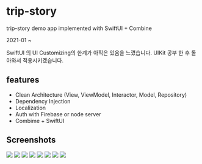 # trip-story
trip-story demo app implemented with SwiftUI + Combine

2021-01 ~ 

SwiftUI 의 UI Customizing의 한계가 아직은 있음을 느꼈습니다. UIKit 공부 한 후 돌아와서 적용시키겠습니다.

## features
- Clean Architecture (View, ViewModel, Interactor, Model, Repository)
- Dependency Injection
- Localization
- Auth with Firebase or node server
- Combime + SwiftUI

## Screenshots
![](screenshots/1.png)
![](screenshots/2.png)
![](screenshots/3.png)
![](screenshots/4.png)
![](screenshots/5.png)
![](screenshots/6.png)
![](screenshots/7.png)
![](screenshots/8.png)
